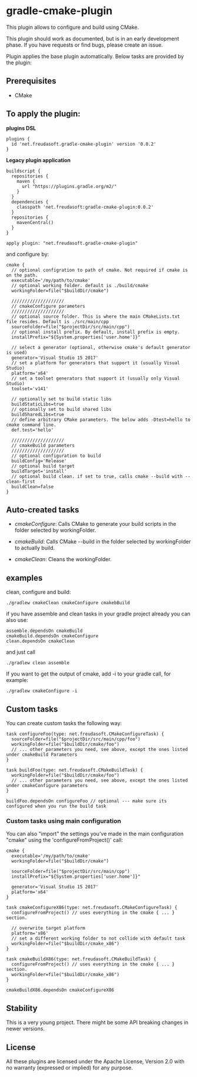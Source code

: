 # gradle-cmake-plugin
This plugin allows to configure and build using CMake. 

This plugin should work as documented, but is in an early development phase. 
If you have requests or find bugs, please create an issue.

Plugin applies the base plugin automatically. Below tasks are provided by the plugin:

## Prerequisites

* CMake

## To apply the plugin:

**plugins DSL**

	plugins {
	  id 'net.freudasoft.gradle-cmake-plugin' version '0.0.2'
	}

**Legacy plugin application**

	buildscript {
	  repositories {
	    maven {
	      url "https://plugins.gradle.org/m2/"
	    }
	  }
	  dependencies {
	    classpath 'net.freudasoft:gradle-cmake-plugin:0.0.2'
	  }
	  repositories {
	    mavenCentral()
	  }
	}

	apply plugin: "net.freudasoft.gradle-cmake-plugin"

and configure by:

	cmake {
	  // optional configration to path of cmake. Not required if cmake is on the path.
	  executable='/my/path/to/cmake'
	  // optional working folder. default is ./build/cmake
	  workingFolder=file("$buildDir/cmake")

	  ////////////////////
	  // cmakeConfigure parameters
	  ////////////////////
	  // optional source folder. This is where the main CMakeLists.txt file resides. Default is ./src/main/cpp
	  sourceFolder=file("$projectDir/src/main/cpp")
	  // optional install prefix. By default, install prefix is empty.
	  installPrefix="${System.properties['user.home']}"

	  // select a generator (optional, otherwise cmake's default generator is used)
	  generator='Visual Studio 15 2017'
	  // set a platform for generators that support it (usually Visual Studio)
	  platform='x64'
	  // set a toolset generators that support it (usually only Visual Studio)
	  toolset='v141'
  
	  // optionally set to build static libs
	  buildStaticLibs=true
	  // optionally set to build shared libs
	  buildSharedLibs=true
	  // define arbitrary CMake parameters. The below adds -Dtest=hello to cmake command line.
	  def.test='hello'

	  ////////////////////
	  // cmakeBuild parameters
	  ////////////////////
	  // optional configuration to build
	  buildConfig='Release'
	  // optional build target
	  buildTarget='install'
	  // optional build clean. if set to true, calls cmake --build with --clean-first
	  buildClean=false
	}

## Auto-created tasks

* *cmakeConfigure*: Calls CMake to generate your build scripts in the folder selected by workingFolder.

* *cmakeBuild*: Calls CMake --build in the folder selected by workingFolder to actually build.

* *cmakeClean*: Cleans the workingFolder.

## examples

clean, configure and build:
	
	./gradlew cmakeClean cmakeConfigure cmakebBuild

if you have assemble and clean tasks in your gradle project already you can also use:
	
	assemble.dependsOn cmakeBuild
	cmakeBuild.dependsOn cmakeConfigure
	clean.dependsOn cmakeClean

and just call

	./gradlew clean assemble
	
If you want to get the output of cmake, add -i to your gradle call, for example:
	
	./gradlew cmakeConfigure -i
	
## Custom tasks

You can create custom tasks the following way:

	task configureFoo(type: net.freudasoft.CMakeConfigureTask) {
	  sourceFolder=file("$projectDir/src/main/cpp/foo")
	  workingFolder=file("$buildDir/cmake/foo")
	  // ... other parameters you need, see above, except the ones listed under cmakeBuild Parameters
	}
	
	task buildFoo(type: net.freudasoft.CMakeBuildTask) {
	  workingFolder=file("$buildDir/cmake/foo")
	  // ... other parameters you need, see above, except the ones listed under cmakeConfigure parameters
	}

	buildFoo.dependsOn configureFoo // optional --- make sure its configured when you run the build task

### Custom tasks using main configuration

You can also "import" the settings you've made in the main configuration "cmake" using the 'configureFromProject()' call:

	cmake {
	  executable='/my/path/to/cmake'
	  workingFolder=file("$buildDir/cmake")

	  sourceFolder=file("$projectDir/src/main/cpp")
	  installPrefix="${System.properties['user.home']}"

	  generator='Visual Studio 15 2017'
	  platform='x64'
	}

	task cmakeConfigureX86(type: net.freudasoft.CMakeConfigureTask) {
	  configureFromProject() // uses everything in the cmake { ... } section.

	  // overwrite target platform
	  platform='x86'
	  // set a different working folder to not collide with default task
	  workingFolder=file("$buildDir/cmake_x86")
	}
	
	task cmakeBuildX86(type: net.freudasoft.CMakeBuildTask) {
	  configureFromProject() // uses everything in the cmake { ... } section.
	  workingFolder=file("$buildDir/cmake_x86")
	}

	cmakeBuildX86.dependsOn cmakeConfigureX86

## Stability

This is a very young project. There might be some API breaking changes in newer versions.

## License

All these plugins are licensed under the Apache License, Version 2.0 with no warranty (expressed or implied) for any purpose.
